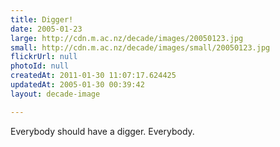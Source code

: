 ```yaml
---
title: Digger!
date: 2005-01-23
large: http://cdn.m.ac.nz/decade/images/20050123.jpg
small: http://cdn.m.ac.nz/decade/images/small/20050123.jpg
flickrUrl: null
photoId: null
createdAt: 2011-01-30 11:07:17.624425
updatedAt: 2005-01-30 00:39:42
layout: decade-image

---
```

Everybody should have a digger. Everybody.
